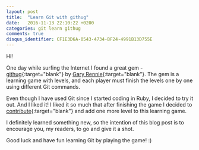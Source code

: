 ```yaml
---
layout: post
title:  "Learn Git with githug"
date:   2016-11-13 22:10:22 +0200
categories: git learn githug
comments: true
disqus_identifier: CF1E3D6A-0543-4734-BF24-4991B13D755E
---
```


Hi!

One day while surfing the Internet I found a great gem - [githug][githug]{:target="blank"} by [Gary Rennie][githug-author]{:target="blank"}.
The gem is a learning game with levels, and each player must finish the levels one by one using different Git commands.

Even though I have used Git since I started coding in Ruby, I decided to try it out. And I liked it!
I liked it so much that after finishing the game I decided to [contribute][githug-contribution]{:target="blank"} and add one more level to this learning game.

I definitely learned something new, so the intention of this blog post is to encourage you, my readers, to go and give it a shot.

Good luck and have fun learning Git by playing the game! :)

[githug]:              https://github.com/Gazler/githug
[githug-author]:       https://github.com/Gazler
[githug-contribution]: https://github.com/Gazler/githug/pull/221
